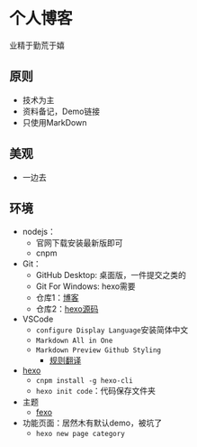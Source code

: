 # 个人博客

业精于勤荒于嬉

## 原则

+ 技术为主
+ 资料备记，Demo链接
+ 只使用MarkDown

## 美观

+ 一边去

## 环境

+ nodejs：
  + 官网下载安装最新版即可
  + cnpm
+ Git：
  + GitHub Desktop: 桌面版，一件提交之类的
  + Git For Windows: hexo需要
  + 仓库1：[博客](https://fxliu.github.io/ "静态文件")
  + 仓库2：[hexo源码](https://github.com/fxliu/hexo)
+ VSCode
  + `configure Display Language`安装简体中文
  + `Markdown All in One`
  + `Markdown Preview Github Styling`
    + [规则翻译](https://www.jianshu.com/p/51523a1c6fe1)
+ [hexo](https://hexo.io/zh-cn/docs/)
  + `cnpm install -g hexo-cli`
  + `hexo init code`：代码保存文件夹
+ 主题
  + [fexo](https://github.com/forsigner/fexo)
+ 功能页面：居然木有默认demo，被坑了
  + `hexo new page category`
